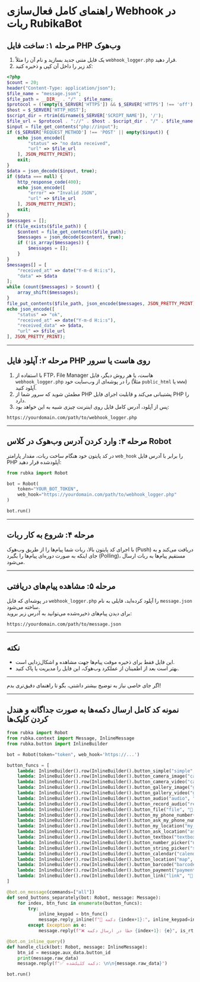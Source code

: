 # راهنمای کامل فعال‌سازی Webhook در ربات RubikaBot

## مرحله ۱: ساخت فایل PHP وب‌هوک

1. یک فایل متنی جدید بسازید و نام آن را مثلاً `webhook_logger.php` قرار دهید.  
2. کد زیر را داخل آن کپی و ذخیره کنید:

```php
<?php
$count = 20;
header("Content-Type: application/json");
$file_name = "message.json";
$file_path = __DIR__ . "/" . $file_name;
$protocol = (!empty($_SERVER['HTTPS']) && $_SERVER['HTTPS'] !== 'off') ? "https" : "http";
$host = $_SERVER['HTTP_HOST'];
$script_dir = rtrim(dirname($_SERVER['SCRIPT_NAME']), '/');
$file_url = $protocol . "://" . $host . $script_dir . "/" . $file_name;
$input = file_get_contents("php://input");
if ($_SERVER['REQUEST_METHOD'] !== 'POST' || empty($input)) {
    echo json_encode([
        "status" => "no data received",
        "url" => $file_url
    ], JSON_PRETTY_PRINT);
    exit;
}
$data = json_decode($input, true);
if ($data === null) {
    http_response_code(400);
    echo json_encode([
        "error" => "Invalid JSON",
        "url" => $file_url
    ], JSON_PRETTY_PRINT);
    exit;
}
$messages = [];
if (file_exists($file_path)) {
    $content = file_get_contents($file_path);
    $messages = json_decode($content, true);
    if (!is_array($messages)) {
        $messages = [];
    }
}
$messages[] = [
    "received_at" => date("Y-m-d H:i:s"),
    "data" => $data
];
while (count($messages) > $count) {
    array_shift($messages);
}
file_put_contents($file_path, json_encode($messages, JSON_PRETTY_PRINT));
echo json_encode([
    "status" => "ok",
    "received_at" => date("Y-m-d H:i:s"),
    "received_data" => $data,
    "url" => $file_url
], JSON_PRETTY_PRINT);
```

---

## مرحله ۲: آپلود فایل PHP روی هاست یا سرور

1. با استفاده از FTP، File Manager هاست، یا هر روش دیگر، فایل `webhook_logger.php` را در پوشه‌ای از وب‌سایت خود (مثلاً `public_html` یا `www`) آپلود کنید.  
2. مطمئن شوید که سرور شما از PHP پشتیبانی می‌کند و قابلیت اجرای فایل PHP را دارد.  
3. پس از آپلود، آدرس کامل فایل روی اینترنت چیزی شبیه به این خواهد بود:

```
https://yourdomain.com/path/to/webhook_logger.php
```

---

## مرحله ۳: وارد کردن آدرس وب‌هوک در کلاس Robot

در کد پایتون خود هنگام ساخت ربات، مقدار پارامتر `web_hook` را برابر با آدرس فایل PHP آپلودشده قرار دهید:

```python
from rubka import Robot

bot = Robot(
    token="YOUR_BOT_TOKEN",
    web_hook="https://yourdomain.com/path/to/webhook_logger.php"
)

bot.run()
```

---

## مرحله ۴: شروع به کار ربات

با اجرای کد پایتون بالا، ربات شما پیام‌ها را از طریق وب‌هوک (Push) دریافت می‌کند و به جای اینکه به صورت دوره‌ای پیام‌ها را بگیرد (Polling)، مستقیم پیام‌ها به ربات ارسال می‌شود.

---

## مرحله ۵: مشاهده پیام‌های دریافتی

در پوشه‌ای که فایل `webhook_logger.php` را آپلود کرده‌اید، فایلی به نام `message.json` ساخته می‌شود.  
برای دیدن پیام‌های ذخیره‌شده می‌توانید به آدرس زیر بروید:

```
https://yourdomain.com/path/to/message.json
```

---

## نکته

- این فایل فقط برای ذخیره موقت پیام‌ها جهت مشاهده و اشکال‌زدایی است.  
- بهتر است بعد از اطمینان از عملکرد وب‌هوک، این فایل را مدیریت یا پاک کنید.

---

اگر جای خاصی نیاز به توضیح بیشتر داشتی، بگو تا راهنمای دقیق‌تری بدم!

---

## نمونه کد کامل ارسال دکمه‌ها به صورت جداگانه و هندل کردن کلیک‌ها

```python
from rubka import Robot
from rubka.context import Message, InlineMessage
from rubka.button import InlineBuilder

bot = Robot(token="token", web_hook='https://...')

button_funcs = [
    lambda: InlineBuilder().row(InlineBuilder().button_simple("simple", "🔘 ساده")).build(),
    lambda: InlineBuilder().row(InlineBuilder().button_camera_image("camera_img", "📷 عکس با دوربین")).build(),
    lambda: InlineBuilder().row(InlineBuilder().button_camera_video("camera_vid", "🎥 ویدیو با دوربین")).build(),
    lambda: InlineBuilder().row(InlineBuilder().button_gallery_image("gallery_img", "🖼 عکس از گالری")).build(),
    lambda: InlineBuilder().row(InlineBuilder().button_gallery_video("gallery_vid", "🎞 ویدیو از گالری")).build(),
    lambda: InlineBuilder().row(InlineBuilder().button_audio("audio", "🎧 ارسال صوت")).build(),
    lambda: InlineBuilder().row(InlineBuilder().button_record_audio("rec_audio", "🎙 ضبط صوت")).build(),
    lambda: InlineBuilder().row(InlineBuilder().button_file("file", "📁 ارسال فایل")).build(),
    lambda: InlineBuilder().row(InlineBuilder().button_my_phone_number("my_phone", "📱 شماره من")).build(),
    lambda: InlineBuilder().row(InlineBuilder().button_ask_my_phone_number("ask_phone", "📞 دریافت شماره")).build(),
    lambda: InlineBuilder().row(InlineBuilder().button_my_location("my_loc", "📍 لوکیشن من")).build(),
    lambda: InlineBuilder().row(InlineBuilder().button_ask_location("ask_loc", "🌍 دریافت مکان")).build(),
    lambda: InlineBuilder().row(InlineBuilder().button_textbox("textbox", "📝 وارد کردن متن", "SingleLine", "String")).build(),
    lambda: InlineBuilder().row(InlineBuilder().button_number_picker("number_pick", "🔢 عدد", "1", "10")).build(),
    lambda: InlineBuilder().row(InlineBuilder().button_string_picker("string_pick", "📚 انتخاب متن", ["A", "B", "C"])).build(),
    lambda: InlineBuilder().row(InlineBuilder().button_calendar("calendar", "📅 تقویم", "DatePersian")).build(),
    lambda: InlineBuilder().row(InlineBuilder().button_location("map", "🗺 نقشه", "Picker", "https://api-free.ir")).build(),
    lambda: InlineBuilder().row(InlineBuilder().button_barcode("barcode", "🔍 اسکن بارکد")).build(),
    lambda: InlineBuilder().row(InlineBuilder().button_payment("payment", "💰 پرداخت", 1000, "برای تست")).build(),
    lambda: InlineBuilder().row(InlineBuilder().button_link("link", "🔗 لینک", "https://rubika.ir/rubka_library")).build()
]

@bot.on_message(commands=["all"])
def send_buttons_separately(bot: Robot, message: Message):
    for index, btn_func in enumerate(button_funcs):
        try:
            inline_keypad = btn_func()
            message.reply_inline(f"🔘 دکمه {index+1}:", inline_keypad=inline_keypad)
        except Exception as e:
            message.reply(f"❌ خطا در ارسال دکمه {index+1}: {e}", is_rtl=True)

@bot.on_inline_query()
def handle_click(bot: Robot, message: InlineMessage):
    btn_id = message.aux_data.button_id
    print(message.raw_data)
    message.reply(f"✅ دکمه کلیک‌شده: \n\n{message.raw_data}")

bot.run()
```
